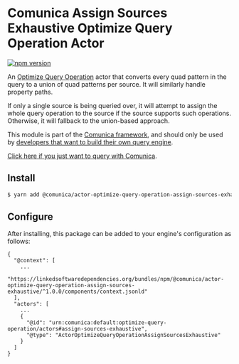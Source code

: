 # Comunica Assign Sources Exhaustive Optimize Query Operation Actor

[![npm version](https://badge.fury.io/js/%40comunica%2Factor-optimize-query-operation-assign-sources-exhaustive.svg)](https://www.npmjs.com/package/@comunica/actor-optimize-query-operation-assign-sources-exhaustive)

An [Optimize Query Operation](https://github.com/comunica/comunica/tree/master/packages/bus-optimize-query-operation) actor
that converts every quad pattern in the query to a union of quad patterns per source.
It will similarly handle property paths.

If only a single source is being queried over, it will attempt to assign the whole query operation to the source
if the source supports such operations. Otherwise, it will fallback to the union-based approach.

This module is part of the [Comunica framework](https://github.com/comunica/comunica),
and should only be used by [developers that want to build their own query engine](https://comunica.dev/docs/modify/).

[Click here if you just want to query with Comunica](https://comunica.dev/docs/query/).

## Install

```bash
$ yarn add @comunica/actor-optimize-query-operation-assign-sources-exhaustive
```

## Configure

After installing, this package can be added to your engine's configuration as follows:
```text
{
  "@context": [
    ...
    "https://linkedsoftwaredependencies.org/bundles/npm/@comunica/actor-optimize-query-operation-assign-sources-exhaustive/^1.0.0/components/context.jsonld"
  ],
  "actors": [
    ...
    {
      "@id": "urn:comunica:default:optimize-query-operation/actors#assign-sources-exhaustive",
      "@type": "ActorOptimizeQueryOperationAssignSourcesExhaustive"
    }
  ]
}
```
